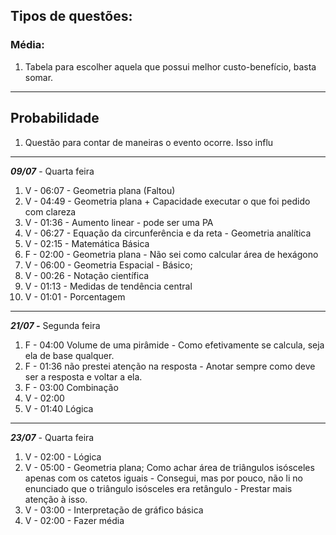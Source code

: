 ## Tipos de questões:

### Média:

1. Tabela para escolher aquela que possui melhor custo-benefício, basta somar. 

---
## Probabilidade

1. Questão para contar de maneiras o evento ocorre. Isso influ

---



***09/07*** - Quarta feira

1. V - 06:07 - Geometria plana (Faltou)
2. V - 04:49 - Geometria plana + Capacidade executar o que foi pedido com clareza
3. V - 01:36 - Aumento linear - pode ser uma PA
4. V - 06:27 - Equação da circunferência e da reta - Geometria analítica 
5. V - 02:15 - Matemática Básica 
6. F - 02:00 - Geometria plana - Não sei como calcular área de hexágono 
7. V - 06:00 - Geometria Espacial - Básico; 
8. V - 00:26 - Notação científica 
9. V - 01:13 - Medidas de tendência central
10. V - 01:01 - Porcentagem

---
***21/07 -*** Segunda feira

1. F - 04:00 Volume de uma pirâmide - Como efetivamente se calcula, seja ela de base qualquer.
2. F - 01:36 não prestei atenção na resposta - Anotar sempre como deve ser a resposta e voltar a ela.
3. F - 03:00 Combinação 
4. V - 02:00
5. V - 01:40 Lógica 

---
***23/07*** - Quarta feira

1. V - 02:00 - Lógica
2. V - 05:00 - Geometria plana; Como achar área de triângulos isósceles apenas com os catetos iguais - Consegui, mas por pouco, não li no enunciado que o triângulo isósceles era retângulo - Prestar mais atenção à isso. 
3. V - 03:00 - Interpretação de gráfico básica
4. V - 02:00 - Fazer média 